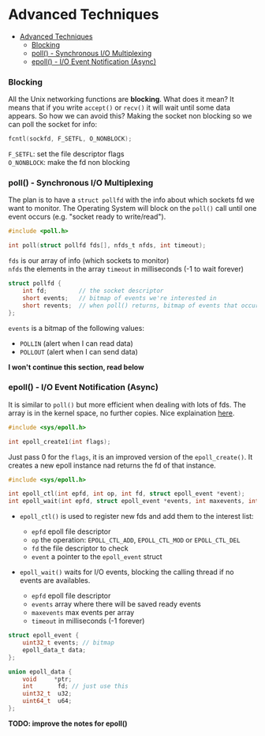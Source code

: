 # Advanced Techniques

- [Advanced Techniques](#advanced-techniques)
    - [Blocking](#blocking)
    - [poll() - Synchronous I/O Multiplexing](#poll---synchronous-io-multiplexing)
    - [epoll() - I/O Event Notification (Async)](#epoll---io-event-notification-async)

### Blocking
All the Unix networking functions are **blocking**. What does it mean? It means that if you write `accept()` or `recv()` it will wait until some data appears. So how we can avoid this? Making the socket non blocking so we can poll the socket for info:

```c
fcntl(sockfd, F_SETFL, O_NONBLOCK);
```

`F_SETFL`: set the file descriptor flags  
`O_NONBLOCK`: make the fd non blocking

### poll() - Synchronous I/O Multiplexing
The plan is to have a `struct pollfd` with the info about which sockets fd we want to monitor. The Operating System will block on the `poll()` call until one event occurs (e.g. "socket ready to write/read").

```c
#include <poll.h>

int poll(struct pollfd fds[], nfds_t nfds, int timeout);
```

`fds` is our array of info (which sockets to monitor)  
`nfds` the elements in the array
`timeout` in milliseconds (-1 to wait forever)

```c
struct pollfd {
    int fd;         // the socket descriptor
    short events;   // bitmap of events we're interested in
    short revents;  // when poll() returns, bitmap of events that occurred
};
```

`events` is a bitmap of the following values:
- `POLLIN` (alert when I can read data)
- `POLLOUT` (alert when I can send data)

**I won't continue this section, read below**

### epoll() - I/O Event Notification (Async)
It is similar to `poll()` but more efficient when dealing with lots of fds. The array is in the kernel space, no further copies. Nice explaination [here](https://copyconstruct.medium.com/the-method-to-epolls-madness-d9d2d6378642).

```c
#include <sys/epoll.h>

int epoll_create1(int flags);
```

Just pass 0 for the `flags`, it is an improved version of the `epoll_create()`. It creates a new epoll instance nad returns the fd of that instance.

```c
#include <sys/epoll.h>

int epoll_ctl(int epfd, int op, int fd, struct epoll_event *event);
int epoll_wait(int epfd, struct epoll_event *events, int maxevents, int timeout);
```

- `epoll_ctl()` is used to register new fds and add them to the interest list:
    - `epfd` epoll file descriptor
    - `op` the operation: `EPOLL_CTL_ADD`, `EPOLL_CTL_MOD` or `EPOLL_CTL_DEL`
    - `fd` the file descriptor to check
    - `event` a pointer to the `epoll_event` struct

- `epoll_wait()` waits for I/O events, blocking the calling thread if no events are availables.
    - `epfd` epoll file descriptor
    - `events` array where there will be saved ready events
    - `maxevents` max events per array
    - `timeout` in milliseconds (-1 forever)

```c
struct epoll_event {
    uint32_t events; // bitmap
    epoll_data_t data;
};

union epoll_data {
    void     *ptr;
    int       fd; // just use this
    uint32_t  u32;
    uint64_t  u64;
};
```

**TODO: improve the notes for epoll()**
